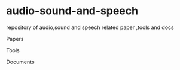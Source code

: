 # audio-sound-and-speech
repository  of audio,sound and speech related paper ,tools and docs

Papers

Tools

Documents
